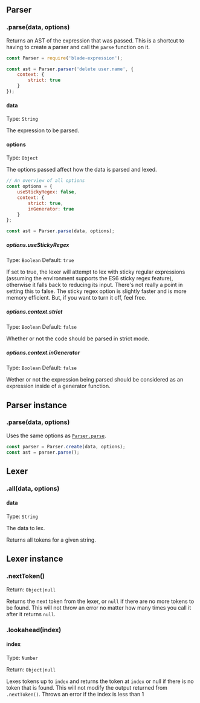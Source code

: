 
## Parser

### .parse(data, options)

Returns an AST of the expression that was passed. This is a shortcut to having to create a parser and call the `parse` function on it.

```js
const Parser = require('blade-expression');

const ast = Parser.parser('delete user.name', {
	context: {
		strict: true
	}
});
```

#### data

Type: `String`

The expression to be parsed.


#### options

Type: `Object`

The options passed affect how the data is parsed and lexed.

```js
// An overview of all options
const options = {
	useStickyRegex: false,
	context: {
		strict: true,
		inGenerator: true
	}
};

const ast = Parser.parse(data, options);
```

##### options.useStickyRegex

Type: `Boolean` Default: `true`

If set to true, the lexer will attempt to lex with sticky regular expressions (assuming the environment supports the ES6 sticky regex feature), otherwise it falls back to reducing its input. There's not really a point in setting this to false. The sticky regex option is slightly faster and is more memory efficient. But, if you want to turn it off, feel free.

##### options.context.strict

Type: `Boolean` Default: `false`

Whether or not the code should be parsed in strict mode.

##### options.context.inGenerator

Type: `Boolean` Default: `false`

Wether or not the expression being parsed should be considered as an expression inside of a generator function.

## Parser instance

### .parse(data, options)

Uses the same options as [`Parser.parse`](/#user-content-parsedata-options).

```js
const parser = Parser.create(data, options);
const ast = parser.parse();
```


## Lexer

### .all(data, options)

#### data

Type: `String`

The data to lex.

Returns all tokens for a given string.


## Lexer instance

### .nextToken()

Return: `Object|null`

Returns the next token from the lexer, or `null` if there are no more tokens to be found. This will not throw an error no matter how many times you call it after it returns `null`.

### .lookahead(index)

#### index

Type: `Number`

Return: `Object|null`

Lexes tokens up to `index` and returns the token at `index` or null if there is no token that is found. This will not modify the output returned from `.nextToken()`. Throws an error if the index is less than 1
